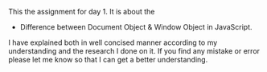 This the assignment for day 1. It is about the 
- Difference between Document Object & Window Object in JavaScript.

I have explained both in well concised  manner according to my understanding and the research I done on it. If you find any mistake or error please let me know so that I can get a better understanding.